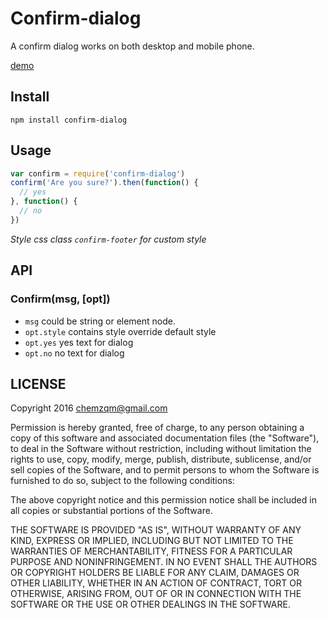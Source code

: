 # Confirm-dialog

A confirm dialog works on both desktop and mobile phone.

[demo](https://chemzqm.github.io/confirm-dialog)

## Install

    npm install confirm-dialog


## Usage

``` js
var confirm = require('confirm-dialog')
confirm('Are you sure?').then(function() {
  // yes
}, function() {
  // no
})
```

_Style css class `confirm-footer` for custom style_

## API

### Confirm(msg, [opt])

* `msg` could be string or element node.
* `opt.style` contains style override default style
* `opt.yes` yes text for dialog
* `opt.no` no text for dialog

## LICENSE

  Copyright 2016 chemzqm@gmail.com

  Permission is hereby granted, free of charge, to any person obtaining
  a copy of this software and associated documentation files (the "Software"),
  to deal in the Software without restriction, including without limitation
  the rights to use, copy, modify, merge, publish, distribute, sublicense,
  and/or sell copies of the Software, and to permit persons to whom the
  Software is furnished to do so, subject to the following conditions:

  The above copyright notice and this permission notice shall be included
  in all copies or substantial portions of the Software.

  THE SOFTWARE IS PROVIDED "AS IS", WITHOUT WARRANTY OF ANY KIND,
  EXPRESS OR IMPLIED, INCLUDING BUT NOT LIMITED TO THE WARRANTIES
  OF MERCHANTABILITY, FITNESS FOR A PARTICULAR PURPOSE AND NONINFRINGEMENT.
  IN NO EVENT SHALL THE AUTHORS OR COPYRIGHT HOLDERS BE LIABLE FOR ANY CLAIM,
  DAMAGES OR OTHER LIABILITY, WHETHER IN AN ACTION OF CONTRACT,
  TORT OR OTHERWISE, ARISING FROM, OUT OF OR IN CONNECTION WITH THE SOFTWARE
  OR THE USE OR OTHER DEALINGS IN THE SOFTWARE.
